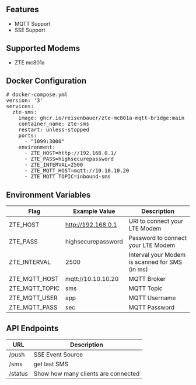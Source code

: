 ## Features
 - MQTT Support
 - SSE Support

## Supported Modems
 - ZTE mc801a

## Docker Configuration
<pre>
# docker-compose.yml
version: '3'
services:
  zte-sms:
    image: ghcr.io/reisenbauer/zte-mc801a-mqtt-bridge:main
    container_name: zte-sms
    restart: unless-stopped
    ports:
      - "1099:3000"
    environment:
      - ZTE_HOST=http://192.168.0.1/
      - ZTE_PASS=highsecurepassword
      - ZTE_INTERVAL=2500
      - ZTE_MQTT_HOST=mqtt://10.10.10.20
      - ZTE_MQTT_TOPIC=inbound-sms
</pre>

## Environment Variables
| Flag  | Example Value  | Description  |
|---|---|---|
| ZTE_HOST  | http://192.168.0.1  | URI to connect your LTE Modem  |   |   |
| ZTE_PASS  | highsecurepassword  | Password to connect your LTE Modem  |   |   |
| ZTE_INTERVAL  |2500  | Interval your Modem is scanned for SMS (in ms)  |   |   |
| ZTE_MQTT_HOST  | mqtt://10.10.10.20  | MQTT Broker  |   |   |
| ZTE_MQTT_TOPIC  | sms  | MQTT Topic  |   |   |
| ZTE_MQTT_USER  | app  | MQTT Username  |   |   |
| ZTE_MQTT_PASS  | sec  | MQTT Password  |   |   |

## API Endpoints
| URL  | Description  |
|---|---|
| /push | SSE Event Source
| /sms | get last SMS |
| /status | Show how many clients are connected
